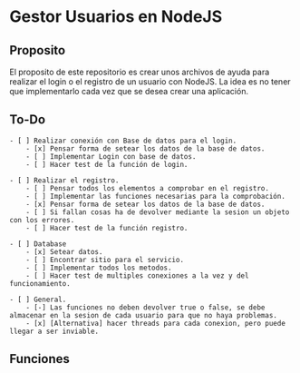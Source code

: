 # Gestor Usuarios en NodeJS
## Proposito
El proposito de este repositorio es crear unos archivos de ayuda para realizar el login o el registro de un usuario con NodeJS. La idea es no tener que implementarlo cada vez que se desea crear una aplicación.

## To-Do
    - [ ] Realizar conexión con Base de datos para el login.
        - [x] Pensar forma de setear los datos de la base de datos.
        - [ ] Implementar Login con base de datos.
        - [ ] Hacer test de la función de login.

    - [ ] Realizar el registro.
        - [ ] Pensar todos los elementos a comprobar en el registro.
        - [ ] Implementar las funciones necesarias para la comprobación.
        - [x] Pensar forma de setear los datos de la base de datos.
        - [ ] Si fallan cosas ha de devolver mediante la sesion un objeto con los errores.
        - [ ] Hacer test de la función registro.
    
    - [ ] Database
        - [x] Setear datos.
        - [ ] Encontrar sitio para el servicio.
        - [ ] Implementar todos los metodos.
        - [ ] Hacer test de multiples conexiones a la vez y del funcionamiento.

    - [ ] General.
        - [-] Las funciones no deben devolver true o false, se debe almacenar en la sesion de cada usuario para que no haya problemas.
        - [x] [Alternativa] hacer threads para cada conexion, pero puede llegar a ser inviable.

## Funciones